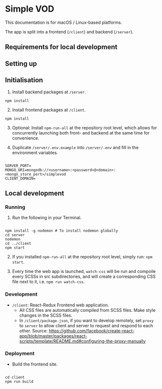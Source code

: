 # Simple VOD

This documentation is for macOS / Linux-based platforms.

The app is split into a frontend (`/client`) and backend (`/server`).

## Requirements for local development

## Setting up

## Initialisation ##

1. Install backend packages at `/server`.
```
npm install
```
2. Install frontend packages at `/client`.
```
npm install
```
3. Optional: Install `npm-run-all` at the repository root level, which allows for concurrently launching both front- and backend at the same time for convenience.

4. Duplicate `/server/.env.example` into `/server/.env` and fill in the environment variables.

```shell

SERVER_PORT=
MONGO_URI=mongodb://<username>:<password>@<domain>:<mongo_store_port>/simplevod
CLIENT_DOMAIN=

```

## Local development ##

### Running

1. Run the following in your Terminal.

```shell

npm install -g nodemon # To install nodemon globally
cd server
nodemon
cd ../client
npm start

```

2. If you installed `npm-run-all` at the repository root level, simply run: `npm start`.

3. Every time the web app is launched, `watch-css` will be run and compoile every SCSSs in src subdirectories, and will create a corresponding CSS file next to it, i.e. `npm run watch-css`.

### Development

- `/client`: React-Redux Frontend web application.
  - All CSS files are automatically compiled from SCSS files. Make style changes in the SCSS files.
  - In `/client/package.json`, if you want to develop remotely, set `proxy` to `server` to allow client and server to request and respond to each other. Source: https://github.com/facebook/create-react-app/blob/master/packages/react-scripts/template/README.md#configuring-the-proxy-manually

### Deployment

- Build the frontend site.

```shell

cd client
npm run build

```
